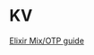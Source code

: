 # KV
[Elixir Mix/OTP guide](https://elixir-lang.org/getting-started/mix-otp/introduction-to-mix.html)
